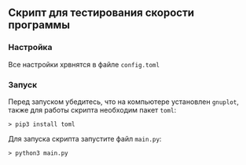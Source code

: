 ## Скрипт для тестирования скорости программы

### Настройка
Все настройки хрвнятся в файле `config.toml`

### Запуск
Перед запуском убедитесь, что на компьютере установлен `gnuplot`, 
также для работы скрипта необходим пакет `toml`:

```shell
> pip3 install toml
```

Для запуска скрипта запустите файл `main.py`:

```shell
> python3 main.py
```
